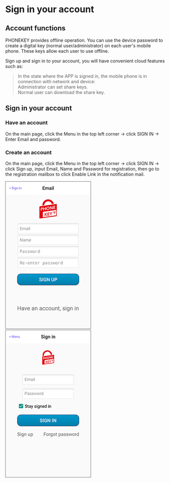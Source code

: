 # Sign in your account

## Account functions

PHONEKEY provides offline operation. You can use the device password to create a digital key \(normal user/administrator\) on each user's mobile phone. These keys allow each user to use offline.

Sign up and sign in to your account, you will have convenient cloud features such as:

> In the state where the APP is signed in, the mobile phone is in connection with network and device:   
> Administrator can set share keys.   
> Normal user can download the share key.

## Sign in your account

### Have an account

On the main page, click the Menu in the top left corner -&gt; click SIGN IN -&gt; Enter Email and password.

### Create an account

On the main page, click the Menu in the top left corner -&gt; click SIGN IN -&gt; click Sign up, input Email, Name and Password for registration, then go to the registration mailbox to click Enable Link in the notification mail.

![](../.gitbook/assets/screenshot_2019-11-15-16-53-15-836_com.userstar.phonekey.png) ![](../.gitbook/assets/screenshot_2019-11-15-16-53-24-241_com.userstar.phonekey.png)

